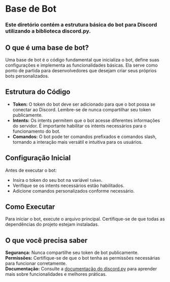 # Base de Bot

### Este diretório contém a estrutura básica do bot para Discord utilizando a biblioteca discord.py.

## O que é uma base de bot?
Uma base de bot é o código fundamental que inicializa o bot, define suas configurações e implementa as funcionalidades básicas. Ela serve como ponto de partida para desenvolvedores que desejam criar seus próprios bots personalizados.

## Estrutura do Código
- **Token:** O token do bot deve ser adicionado para que o bot possa se conectar ao Discord. Lembre-se de nunca compartilhar seu token publicamente.
- **Intents:** Os intents permitem que o bot acesse diferentes informações do servidor. É importante habilitar os intents necessários para o funcionamento do bot.
- **Comandos:** O bot pode ter comandos prefixados e comandos slash, tornando a interação mais versátil e intuitiva para os usuários.

## Configuração Inicial
Antes de executar o bot:
- Insira o token do seu bot na variável `token`.
- Verifique se os intents necessários estão habilitados.
- Adicione comandos personalizados conforme necessário.

## Como Executar
Para iniciar o bot, execute o arquivo principal. Certifique-se de que todas as dependências do projeto estejam instaladas.

## O que você precisa saber
**Segurança:** Nunca compartilhe seu token de bot publicamente.  
**Permissões:** Certifique-se de que o bot tenha as permissões necessárias para funcionar corretamente.  
**Documentação:** Consulte a [documentação do discord.py](https://discordpy.readthedocs.io/en/stable/) para aprender mais sobre funcionalidades e melhores práticas.
